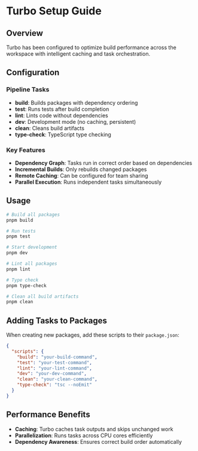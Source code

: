 # Turbo Setup Guide

## Overview

Turbo has been configured to optimize build performance across the workspace
with intelligent caching and task orchestration.

## Configuration

### Pipeline Tasks

- **build**: Builds packages with dependency ordering
- **test**: Runs tests after build completion
- **lint**: Lints code without dependencies
- **dev**: Development mode (no caching, persistent)
- **clean**: Cleans build artifacts
- **type-check**: TypeScript type checking

### Key Features

- **Dependency Graph**: Tasks run in correct order based on dependencies
- **Incremental Builds**: Only rebuilds changed packages
- **Remote Caching**: Can be configured for team sharing
- **Parallel Execution**: Runs independent tasks simultaneously

## Usage

```bash
# Build all packages
pnpm build

# Run tests
pnpm test

# Start development
pnpm dev

# Lint all packages
pnpm lint

# Type check
pnpm type-check

# Clean all build artifacts
pnpm clean
```

## Adding Tasks to Packages

When creating new packages, add these scripts to their `package.json`:

```json
{
  "scripts": {
    "build": "your-build-command",
    "test": "your-test-command",
    "lint": "your-lint-command",
    "dev": "your-dev-command",
    "clean": "your-clean-command",
    "type-check": "tsc --noEmit"
  }
}
```

## Performance Benefits

- **Caching**: Turbo caches task outputs and skips unchanged work
- **Parallelization**: Runs tasks across CPU cores efficiently
- **Dependency Awareness**: Ensures correct build order automatically
